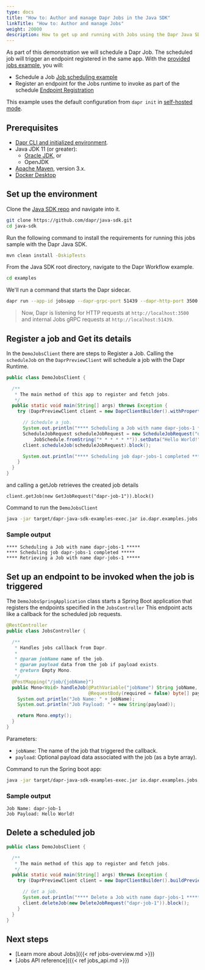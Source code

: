 ```yaml
---
type: docs
title: "How to: Author and manage Dapr Jobs in the Java SDK"
linkTitle: "How to: Author and manage Jobs"
weight: 20000
description: How to get up and running with Jobs using the Dapr Java SDK
---
```


As part of this demonstration we will schedule a Dapr Job. The scheduled job will trigger an endpoint registered in the
same app.  With the [provided jobs example](https://github.com/dapr/java-sdk/tree/master/examples/src/main/java/io/dapr/examples/jobs), you will:

- Schedule a Job [Job scheduling example](https://github.com/dapr/java-sdk/blob/master/examples/src/main/java/io/dapr/examples/jobs/DemoJobsClient.java)
- Register an endpoint for the Jobs runtime to invoke as part of the schedule [Endpoint Registration](https://github.com/dapr/java-sdk/blob/master/examples/src/main/java/io/dapr/examples/jobs/DemoJobsSpringApplication.java)

This example uses the default configuration from `dapr init` in [self-hosted mode](https://github.com/dapr/cli#install-dapr-on-your-local-machine-self-hosted).

## Prerequisites

- [Dapr CLI and initialized environment](https://docs.dapr.io/getting-started).
- Java JDK 11 (or greater):
  - [Oracle JDK](https://www.oracle.com/java/technologies/downloads), or
  - OpenJDK
- [Apache Maven](https://maven.apache.org/install.html), version 3.x.
- [Docker Desktop](https://www.docker.com/products/docker-desktop)

## Set up the environment

Clone the [Java SDK repo](https://github.com/dapr/java-sdk)     and navigate into it.

```bash
git clone https://github.com/dapr/java-sdk.git
cd java-sdk
```

Run the following command to install the requirements for running this jobs sample with the Dapr Java SDK.

```bash
mvn clean install -DskipTests
```

From the Java SDK root directory, navigate to the Dapr Workflow example.

```bash
cd examples
```

We'll run a command that starts the Dapr sidecar.

```sh
dapr run --app-id jobsapp --dapr-grpc-port 51439 --dapr-http-port 3500 --app-port 8080
```

> Now, Dapr is listening for HTTP requests at `http://localhost:3500` and internal Jobs gRPC requests at `http://localhost:51439`.

## Register a job and Get its details

In the `DemoJobsClient` there are steps to Register a Job. Calling the `scheduleJob` on the `DaprPreviewClient`
will schedule a job with the Dapr Runtime. 

```java
public class DemoJobsClient {

  /**
   * The main method of this app to register and fetch jobs.
   */
  public static void main(String[] args) throws Exception {
    try (DaprPreviewClient client = new DaprClientBuilder().withPropertyOverrides(overrides).buildPreviewClient()) {

      // Schedule a job.
      System.out.println("**** Scheduling a Job with name dapr-jobs-1 *****");
      ScheduleJobRequest scheduleJobRequest = new ScheduleJobRequest("dapr-job-1",
          JobSchedule.fromString("* * * * * *")).setData("Hello World!".getBytes());
      client.scheduleJob(scheduleJobRequest).block();

      System.out.println("**** Scheduling job dapr-jobs-1 completed *****");
    }
  }
}
```

and calling a getJob retrieves the created job details
```
client.getJob(new GetJobRequest("dapr-job-1")).block()
```

Command to run the `DemoJobsClient`

```sh
java -jar target/dapr-java-sdk-examples-exec.jar io.dapr.examples.jobs.DemoJobsClient
```

### Sample output
```
**** Scheduling a Job with name dapr-jobs-1 *****
**** Scheduling job dapr-jobs-1 completed *****
**** Retrieving a Job with name dapr-jobs-1 *****
```

## Set up an endpoint to be invoked when the job is triggered

The `DemoJobsSpringApplication` class starts a Spring Boot application that registers the endpoints specified in the `JobsController`
This endpoint acts like a callback for the scheduled job requests.

```java
@RestController
public class JobsController {

  /**
   * Handles jobs callback from Dapr.
   *
   * @param jobName name of the job.
   * @param payload data from the job if payload exists.
   * @return Empty Mono.
   */
  @PostMapping("/job/{jobName}")
  public Mono<Void> handleJob(@PathVariable("jobName") String jobName,
                              @RequestBody(required = false) byte[] payload) {
    System.out.println("Job Name: " + jobName);
    System.out.println("Job Payload: " + new String(payload));

    return Mono.empty();
  }
}
```

Parameters:

* `jobName`: The name of the job that triggered the callback.
* `payload`: Optional payload data associated with the job (as a byte array).

Command to run the Spring boot app:

```sh
java -jar target/dapr-java-sdk-examples-exec.jar io.dapr.examples.jobs.DemoJobsSpringApplication
```

### Sample output
```
Job Name: dapr-job-1
Job Payload: Hello World!
```

## Delete a scheduled job

```java
public class DemoJobsClient {

  /**
   * The main method of this app to register and fetch jobs.
   */
  public static void main(String[] args) throws Exception {
    try (DaprPreviewClient client = new DaprClientBuilder().buildPreviewClient()) {

      // Get a job.
      System.out.println("**** Delete a Job with name dapr-jobs-1 *****");
      client.deleteJob(new DeleteJobRequest("dapr-job-1")).block();
    }
  }
}
```

## Next steps
- [Learn more about Jobs]({{< ref jobs-overview.md >}})
- [Jobs API reference]({{< ref jobs_api.md >}})
